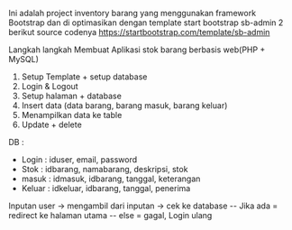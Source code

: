 Ini adalah project inventory barang yang menggunakan framework Bootstrap dan di optimasikan dengan template start bootstrap sb-admin 2 berikut source codenya https://startbootstrap.com/template/sb-admin

Langkah langkah Membuat Aplikasi stok barang berbasis web(PHP + MySQL)
1. Setup Template + setup database
2. Login & Logout
3. Setup halaman + database
4. Insert data (data barang, barang masuk, barang keluar)
5. Menampilkan data ke table
6. Update + delete

DB :
- Login : iduser, email, password
- Stok : idbarang, namabarang, deskripsi, stok
- masuk : idmasuk, idbarang, tanggal, keterangan
- Keluar : idkeluar, idbarang, tanggal, penerima

Inputan user -> mengambil dari inputan -> cek ke database
-- Jika ada = redirect ke halaman utama
-- else = gagal, Login ulang
